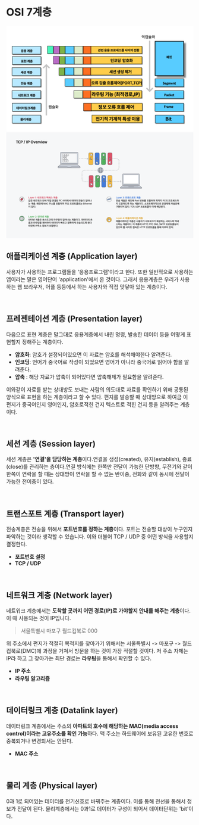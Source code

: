 # OSI 7계층

<img src="./images/osi7.png" width="700px"/>

<img src="./images/browser.png" width="700px"/>

<br/>

## 애플리케이션 계층 (Application layer)

사용자가 사용하는 프로그램들을 '응용프로그램'이라고 한다. 또한 일반적으로 사용하는 앱이라는 말은 영어단어 'application'에서 온 것이다. 그래서 응용계층은 우리가 사용하는 웹 브라우저, 어플 등등에서 하는 사용자와 직접 맞닿아 있는 계층이다. 

<br/>

## 프레젠테이션 계층 (Presentation layer)

다음으로 표현 계층은 말그대로 응용계층에서 내린 명령, 발송한 데이터 등을 어떻게 표현할지 정해주는 계층이다.

- **암호화**: 암호가 설정되어있으면 이 자료는 암호를 해석해야한다 알려준다.
- **인코딩**: 언어가 중국어로 작성이 되었으면 영어가 아니라 중국어로 읽어야 함을 알려준다.
- **압축** : 해당 자료가 압축이 되어있다면 압축해제가 필요함을 알려준다.

이와같이 자료를 받는 상대방도 보내는 사람의 의도대로 자료를 확인하기 위해 공통된 양식으로 표현을 하는 계층이라고 할 수 있다. 편지를 발송할 때 상대방으로 하여금 이 편지가 중국어인지 영어인지, 암호로적힌 건지 텍스트로 적힌 건지 등을 알려주는 계층이다.

<br/>

## 세션 계층 (Session layer)

세션 계층은 **'연결'을 담당하는 계층**이다.연결을 생성(created), 유지(establish), 종료(close)를 관리하는 층이다.연결 방식에는 한쪽만 전달이 가능한 단방향, 무전기와 같이 한쪽이 연락을 할 때는 상대방이 연락을 할 수 없는 반이중, 전화와 같이 동시에 전달이 가능한 전이중이 있다.

<br/>

## 트랜스포트 계층 (Transport layer)

전송계층은 전송을 위해서 **포트번호를 정하는 계층**이다. 포트는 전송할 대상이 누구인지 파악하는 것이라 생각할 수 있습니다. 이와 더불어 TCP / UDP 중 어떤 방식을 사용할지 결정한다.

- **포트번호 설정**
- **TCP / UDP**

<br/>

## 네트워크 계층 (Network layer)

네트워크 계층에서는 **도착할 곳까지 어떤 경로(IP)로 가야할지 안내를 해주는 계층**이다. 이 때 사용되는 것이 IP입니다.

> 서울특별시 마포구 월드컵북로 000
> 

위 주소에서 편지가 적절히 목적지를 찾아가기 위해서는 서울특별시 -> 마포구 -> 월드컵북로(DMC)에 과정을 거쳐서 방문을 하는 것이 가장 적절할 것이다. 저 주소 자체는 IP라 하고 그 찾아가는 최단 경로는 **라우팅**을 통해서 확인할 수 있다.

- **IP 주소**
- **라우팅 알고리즘**

<br/>

## 데이터링크 계층 (Datalink layer)

데이터링크 계층에서는 주소의 **아파트의 호수에 해당하는 MAC(media access control)이라는 고유주소를 확인 가능**하다. 맥 주소는 하드웨어에 보유된 고유한 번호로 중복되거나 변경되서는 안된다. 

- **MAC 주소**

<br/>

## 물리 계층 (Physical layer)

0과 1로 되어있는 데이터를 전기신호로 바꿔주는 계층이다. 이를 통해 전선을 통해서 정보가 전달이 된다. 물리계층에서는 0과1로 데이터가 구성이 되어서 데이터단위는 'bit'이다.